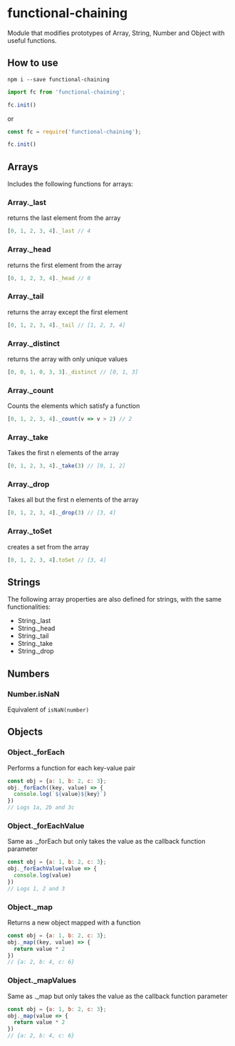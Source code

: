 # functional-chaining
Module that modifies prototypes of Array, String, Number and Object with useful functions.

## How to use
`npm i --save functional-chaining`

```js
import fc from 'functional-chaining';

fc.init()
```

or

```js
const fc = require('functional-chaining');

fc.init()
```

## Arrays
Includes the following functions for arrays:

### Array._last
returns the last element from the array

```js
[0, 1, 2, 3, 4]._last // 4
```

### Array._head
returns the first element from the array

```js
[0, 1, 2, 3, 4]._head // 0
```

### Array._tail
returns the array except the first element

```js
[0, 1, 2, 3, 4]._tail // [1, 2, 3, 4]
```

### Array._distinct
returns the array with only unique values

```js
[0, 0, 1, 0, 3, 3]._distinct // [0, 1, 3]
```

### Array._count
Counts the elements which satisfy a function

```js
[0, 1, 2, 3, 4]._count(v => v > 2) // 2
```

### Array._take
Takes the first n elements of the array

```js
[0, 1, 2, 3, 4]._take(3) // [0, 1, 2]
```


### Array._drop
Takes all but the first n elements of the array

```js
[0, 1, 2, 3, 4]._drop(3) // [3, 4]
```

### Array._toSet
creates a set from the array

```js
[0, 1, 2, 3, 4].toSet // [3, 4]
```

## Strings

The following array properties are also defined for strings, with the same functionalities:
* String._last
* String._head
* String._tail
* String._take
* String._drop

## Numbers

### Number.isNaN
Equivalent of `isNaN(number)`

## Objects

### Object._forEach
Performs a function for each key-value pair

```js
const obj = {a: 1, b: 2, c: 3};
obj._forEach((key, value) => {
  console.log(`${value}${key}`)
})
// Logs 1a, 2b and 3c
```


### Object._forEachValue
Same as ._forEach but only takes the value as the callback function parameter

```js
const obj = {a: 1, b: 2, c: 3};
obj._forEachValue(value => {
  console.log(value)
})
// Logs 1, 2 and 3
```

### Object._map
Returns a new object mapped with a function

```js
const obj = {a: 1, b: 2, c: 3};
obj._map((key, value) => {
  return value * 2
})
// {a: 2, b: 4, c: 6}
```

### Object._mapValues
Same as ._map but only takes the value as the callback function parameter

```js
const obj = {a: 1, b: 2, c: 3};
obj._map(value => {
  return value * 2
})
// {a: 2, b: 4, c: 6}
```
